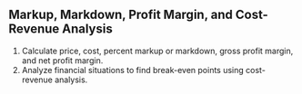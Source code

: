 ## Markup, Markdown, Profit Margin, and Cost-Revenue Analysis

1. Calculate price, cost, percent markup or markdown, gross profit margin, and net profit margin.
2. Analyze financial situations to find break-even points using cost-revenue analysis.



